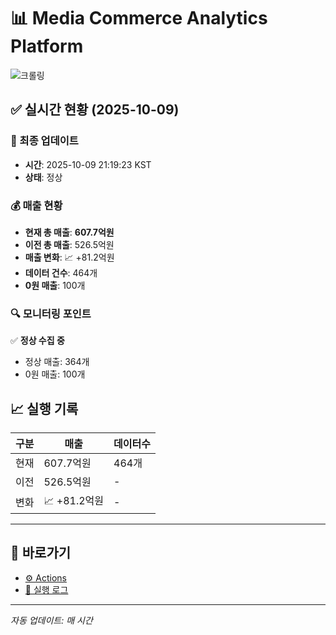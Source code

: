 # 📊 Media Commerce Analytics Platform

![크롤링](https://img.shields.io/badge/크롤링-정상-green)

## ✅ 실시간 현황 (2025-10-09)

### 📍 최종 업데이트
- **시간**: 2025-10-09 21:19:23 KST
- **상태**: 정상

### 💰 매출 현황
- **현재 총 매출**: **607.7억원**
- **이전 총 매출**: 526.5억원
- **매출 변화**: 📈 +81.2억원
- **데이터 건수**: 464개
- **0원 매출**: 100개

### 🔍 모니터링 포인트

✅ **정상 수집 중**
- 정상 매출: 364개
- 0원 매출: 100개


## 📈 실행 기록

| 구분 | 매출 | 데이터수 |
|------|------|----------|
| 현재 | 607.7억원 | 464개 |
| 이전 | 526.5억원 | - |
| 변화 | 📈 +81.2억원 | - |

---

## 🔗 바로가기

- [⚙️ Actions](../../actions)
- [📝 실행 로그](../../actions/workflows/daily_scraping.yml)

---

*자동 업데이트: 매 시간*
